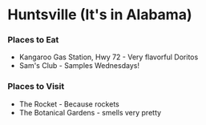 # Huntsville (It's in Alabama)

### Places to Eat
- Kangaroo Gas Station, Hwy 72 - Very flavorful Doritos
- Sam's Club - Samples Wednesdays!

### Places to Visit
- The Rocket - Because rockets
- The Botanical Gardens - smells very pretty
